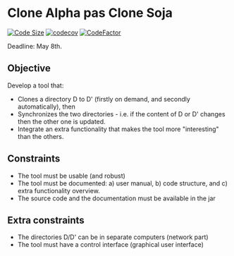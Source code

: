 # Clone Alpha pas Clone Soja

[![Code Size](https://img.shields.io/github/languages/code-size/Gutygeit/CApCS)]()
[![codecov](https://codecov.io/github/Gutygeit/CApCS/branch/master/graph/badge.svg)](https://app.codecov.io/gh/Gutygeit/CApCS)
[![CodeFactor](https://www.codefactor.io/repository/github/Gutygeit/CApCS/badge)](https://www.codefactor.io/repository/github/Gutygeit/CApCS)

Deadline: May 8th.

## Objective

Develop a tool that:
- Clones a directory D to D' (firstly on demand, and secondly automatically), then
- Synchronizes the two directories - i.e. if the content of D or D' changes then the other one is updated.
- Integrate an extra functionality that makes the tool more "interesting" than the others.

## Constraints

- The tool must be usable (and robust)
- The tool must be documented: a) user manual, b) code structure, and c) extra functionality overview.
- The source code and the documentation must be available in the jar

## Extra constraints

- The directories D/D' can be in separate computers (network part)
- The tool must have a control interface (graphical user interface)
